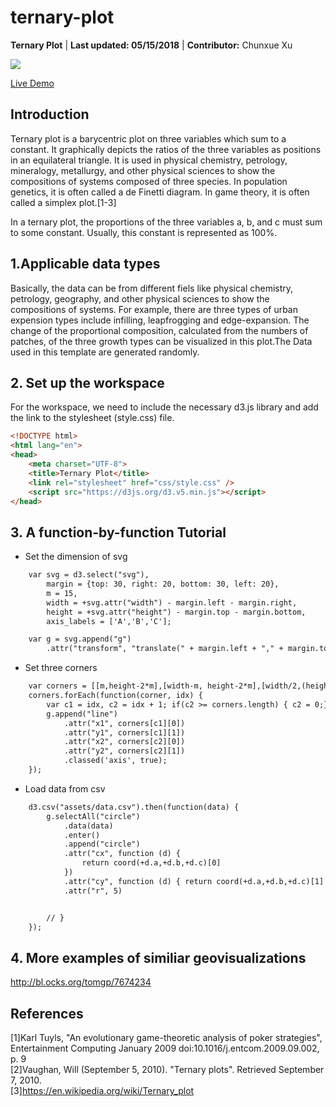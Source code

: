 # ternary-plot

**Ternary Plot** | **Last updated: 05/15/2018** | **Contributor:** Chunxue Xu

![](/img/tplot.jpeg)

[Live Demo](http://geoviz.ceoas.oregonstate.edu/neocarto/modules/charts/ternaryplot/index.html)

## Introduction
Ternary plot is a barycentric plot on three variables which sum to a constant. It graphically depicts the ratios of the three variables as positions in an equilateral triangle. It is used in physical chemistry, petrology, mineralogy, metallurgy, and other physical sciences to show the compositions of systems composed of three species. In population genetics, it is often called a de Finetti diagram. In game theory, it is often called a simplex plot.[1-3]

In a ternary plot, the proportions of the three variables a, b, and c must sum to some constant. Usually, this constant is represented as 100%.
## 1\.Applicable data types
Basically, the data can be from different fiels like physical chemistry, petrology, geography, and other physical sciences to show the compositions of systems. For example, there are three types of urban expension types include infilling, leapfrogging and edge-expansion. The change of the proportional composition, calculated from the numbers of patches, of the three growth types can be visualized in this plot.The Data used in this template are generated randomly.

## 2\. Set up the workspace
For the workspace, we need to include the necessary d3.js library and add the link to the stylesheet (style.css) file. 
```html
<!DOCTYPE html>
<html lang="en">
<head>
    <meta charset="UTF-8">
    <title>Ternary Plot</title>
    <link rel="stylesheet" href="css/style.css" />
    <script src="https://d3js.org/d3.v5.min.js"></script>
</head>
```
## 3\. A function-by-function Tutorial

- Set the dimension of svg
```html
    var svg = d3.select("svg"),
        margin = {top: 30, right: 20, bottom: 30, left: 20},
        m = 15,
        width = +svg.attr("width") - margin.left - margin.right,
        height = +svg.attr("height") - margin.top - margin.bottom,
        axis_labels = ['A','B','C'];

    var g = svg.append("g")
        .attr("transform", "translate(" + margin.left + "," + margin.top + ")");
```
- Set three corners
```html
    var corners = [[m,height-2*m],[width-m, height-2*m],[width/2,(height-2*m-(width/2-m)* Math.sqrt(3))]];
    corners.forEach(function(corner, idx) {
        var c1 = idx, c2 = idx + 1; if(c2 >= corners.length) { c2 = 0;}
        g.append("line")
            .attr("x1", corners[c1][0])
            .attr("y1", corners[c1][1])
            .attr("x2", corners[c2][0])
            .attr("y2", corners[c2][1])
            .classed('axis', true);
    });
```
- Load data from csv
```html
    d3.csv("assets/data.csv").then(function(data) {
        g.selectAll("circle")
            .data(data)
            .enter()
            .append("circle")
            .attr("cx", function (d) {
                return coord(+d.a,+d.b,+d.c)[0]
            })
            .attr("cy", function (d) { return coord(+d.a,+d.b,+d.c)[1] })
            .attr("r", 5)


        // }
    });
```

## 4\. More examples of similiar geovisualizations
http://bl.ocks.org/tomgp/7674234


## References
[1]Karl Tuyls, "An evolutionary game-theoretic analysis of poker strategies", Entertainment Computing January 2009 doi:10.1016/j.entcom.2009.09.002, p. 9   
[2]Vaughan, Will (September 5, 2010). "Ternary plots". Retrieved September 7, 2010.  
[3]https://en.wikipedia.org/wiki/Ternary_plot
